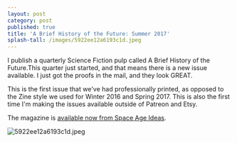 ```yaml
---
layout: post
category: post
published: true
title: 'A Brief History of the Future: Summer 2017'
splash-tall: /images/5922ee12a6193c1d.jpeg
---
```

I publish a quarterly Science Fiction pulp called A Brief History of the Future.This quarter just started, and that means there is a new issue available. I just got the proofs in the mail, and they look GREAT. 

This is the first issue that we've had professionally printed, as opposed to the Zine style we used for Winter 2016 and Spring 2017. This is also the first time I'm making the issues available outside of Patreon and Etsy. 

The magazine is [available now from Space Age Ideas](http://spaceageideas.com/product/a-brief-history-of-the-future-summer-2017). 

![5922ee12a6193c1d.jpeg]({{site.baseurl}}/images/5922ee12a6193c1d.jpeg)
